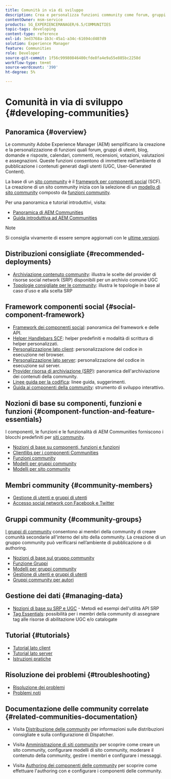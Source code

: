 ```yaml
---
title: Comunità in via di sviluppo
description: Crea e personalizza funzioni community come forum, gruppi di utenti e altro ancora.
contentOwner: msm-service
products: SG_EXPERIENCEMANAGER/6.5/COMMUNITIES
topic-tags: developing
content-type: reference
exl-id: 3ed3768a-1b3c-45a1-a34c-61694cd407d9
solution: Experience Manager
feature: Communities
role: Developer
source-git-commit: 1f56c99980846400cfde8fa4e9a55e885bc2258d
workflow-type: tm+mt
source-wordcount: '390'
ht-degree: 5%

---
```


# Comunità in via di sviluppo  {#developing-communities}

## Panoramica {#overview}

Le community Adobe Experience Manager (AEM) semplificano la creazione e la personalizzazione di funzioni quali forum, gruppi di utenti, blog, domande e risposte, calendari, commenti, recensioni, votazioni, valutazioni e assegnazioni. Queste funzioni consentono di immettere nell’ambiente di pubblicazione i contenuti generati dagli utenti (UGC, User-Generated Content).

La base di un [sito community](overview.md#communitiessites) è il [framework per componenti social](scf.md) (SCF). La creazione di un sito community inizia con la selezione di un [modello di sito community](sites-console.md) composto da [funzioni community](functions.md).

Per una panoramica e tutorial introduttivi, visita:

* [Panoramica di AEM Communities](overview.md)
* [Guida introduttiva ad AEM Communities](getting-started.md)

>[!NOTE]
> 
>Si consiglia vivamente di essere sempre aggiornati con le [ultime versioni](deploy-communities.md#latest-releases).

## Distribuzioni consigliate {#recommended-deployments}

* [Archiviazione contenuto community](working-with-srp.md): illustra le scelte del provider di risorse social network (SRP) disponibili per un archivio comune UGC
* [Topologie consigliate per le community](topologies.md): illustra le topologie in base al caso d&#39;uso e alla scelta SRP

## Framework componenti social {#social-component-framework}

* [Framework dei componenti social](scf.md): panoramica del framework e delle API.
* [Helper Handlebars SCF](handlebars-helpers.md): helper predefiniti e modalità di scrittura di helper personalizzati.
* [Personalizzazione lato client](client-customize.md): personalizzazione del codice in esecuzione nel browser.
* [Personalizzazione lato server](server-customize.md): personalizzazione del codice in esecuzione sul server.
* [Provider risorsa di archiviazione (SRP)](srp.md): panoramica dell&#39;archiviazione dei contenuti della community.
* [Linee guida per la codifica](code-guide.md): linee guida, suggerimenti.
* [Guida ai componenti della community](components-guide.md): strumento di sviluppo interattivo.

## Nozioni di base su componenti, funzioni e funzioni {#component-function-and-feature-essentials}

I componenti, le funzioni e le funzionalità di AEM Communities forniscono i blocchi predefiniti per [siti community](sites-console.md).

* [Nozioni di base su componenti, funzioni e funzioni](essentials.md)
* [Clientlibs per i componenti Communities](clientlibs.md)
* [Funzioni community](functions.md)
* [Modelli per gruppi community](tools-groups.md)
* [Modelli per sito community](sites.md)

## Membri community {#community-members}

* [Gestione di utenti e gruppi di utenti](users.md)
* [Accesso social network con Facebook e Twitter](social-login.md)

## Gruppi community {#community-groups}

[I gruppi di community](overview.md#communitygroups) consentono ai membri della community di creare comunità secondarie all&#39;interno del sito della community. La creazione di un gruppo community può verificarsi nell’ambiente di pubblicazione o di authoring.

* [Nozioni di base sul gruppo community](essentials-groups.md)
* [Funzione Gruppi](functions.md#groups-function)
* [Modelli per gruppi community](tools-groups.md)
* [Gestione di utenti e gruppi di utenti](users.md)
* [Gruppi community per autori](creating-groups.md)

## Gestione dei dati {#managing-data}

* [Nozioni di base su SRP e UGC](srp-and-ugc.md) - Metodi ed esempi dell&#39;utilità API SRP
* [Tag Essentials](tag.md): possibilità per i membri della community di assegnare tag alle risorse di abilitazione UGC e/o catalogate

## Tutorial {#tutorials}

* [Tutorial lato client](tutorials.md#client-side-customization)
* [Tutorial lato server](tutorials.md#server-side-customization)
* [Istruzioni pratiche](tutorials.md#how-to-instructions)

## Risoluzione dei problemi {#troubleshooting}

* [Risoluzione dei problemi](troubleshooting.md)
* [Problemi noti](/help/release-notes/release-notes.md)

## Documentazione delle community correlate {#related-communities-documentation}

* Visita [Distribuzione delle community](deploy-communities.md) per informazioni sulle distribuzioni consigliate e sulla configurazione di Dispatcher.

* Visita [Amministrazione di siti community](administer-landing.md) per scoprire come creare un sito community, configurare modelli di sito community, moderare il contenuto della community, gestire i membri e configurare i messaggi.

* Visita [Authoring dei componenti delle community](author-communities.md) per scoprire come effettuare l&#39;authoring con e configurare i componenti delle community.
